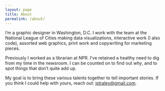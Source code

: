 ```yaml
---
layout: page
title: About
permalink: /about/
---
```


I’m a graphic designer in Washington, D.C. I work with the team at the National League of Cities making data visualizations, interactive work (I also code), assorted web graphics, print work and copywriting for marketing pieces. 

Previously I worked as a librarian at NPR. I’ve retained a healthy need to dig from my time in the newsroom. I can be counted on to find out *why*, and to spot things that don’t quite add up. 

My goal is to bring these various talents together to tell important stories. If you think I could help with yours, reach out: jstraley@gmail.com.





